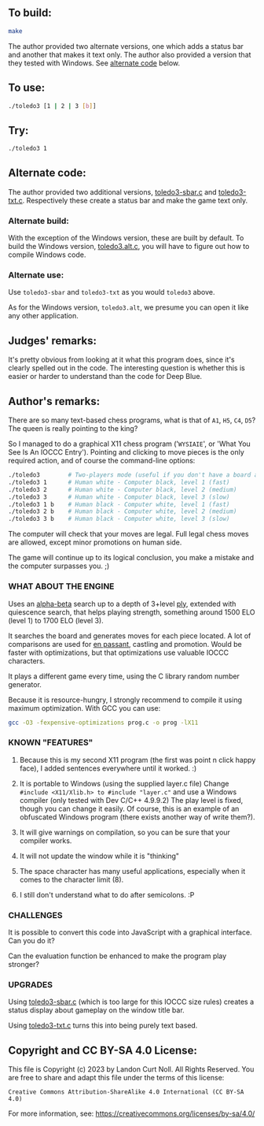 ## To build:

```sh
make
```

The author provided two alternate versions, one which adds a status bar and
another that makes it text only. The author also provided a version that they
tested with Windows.  See [alternate code](#alternate-code) below.


## To use:

```sh
./toledo3 [1 | 2 | 3 [b]]
```


## Try:

```sh
./toledo3 1
```


## Alternate code:

The author provided two additional versions, [toledo3-sbar.c](toledo3-sbar.c)
and [toledo3-txt.c](toledo3-txt.c). Respectively these create a status bar and
make the game text only.


### Alternate build:

With the exception of the Windows version, these are built by default. To build
the Windows version, [toledo3.alt.c](toledo3.alt.c), you will have to figure out
how to compile Windows code.


### Alternate use:

Use `toledo3-sbar` and `toledo3-txt` as you would `toledo3` above.

As for the Windows version, `toledo3.alt`, we presume you can open it like any
other application.


## Judges' remarks:

It's pretty obvious from looking at it what this program does,
since it's clearly spelled out in the code.  The interesting
question is whether this is easier or harder to understand than
the code for Deep Blue.


## Author's remarks:

There are so many text-based chess programs, what is that of
`A1`, `H5`, `C4`, `D5`?  The queen is really pointing to the king?

So I managed to do a graphical X11 chess program ('`WYSIAIE`', or 'What You See
Is An IOCCC Entry'). Pointing and clicking to move pieces is the only required
action, and of course the command-line options:

```sh
./toledo3        # Two-players mode (useful if you don't have a board at hand)
./toledo3 1      # Human white - Computer black, level 1 (fast)
./toledo3 2      # Human white - Computer black, level 2 (medium)
./toledo3 3      # Human white - Computer black, level 3 (slow)
./toledo3 1 b    # Human black - Computer white, level 1 (fast)
./toledo3 2 b    # Human black - Computer white, level 2 (medium)
./toledo3 3 b    # Human black - Computer white, level 3 (slow)
```

The computer will check that your moves are legal. Full legal
chess moves are allowed, except minor promotions on human side.

The game will continue up to its logical conclusion, you make
a mistake and the computer surpasses you. ;)


### WHAT ABOUT THE ENGINE

Uses an [alpha-beta](https://en.wikipedia.org/wiki/Alpha_Beta) search up to a
depth of 3+level [ply](https://en.wikipedia.org/wiki/Ply_(game_theory)),
extended with quiescence search, that helps playing strength, something around
1500 ELO (level 1) to 1700 ELO (level 3).

It searches the board and generates moves for each piece located.  A lot of
comparisons are used for [en passant](https://en.wikipedia.org/wiki/En_passant),
castling and promotion. Would be faster with optimizations, but that
optimizations use valuable IOCCC characters.

It plays a different game every time, using the C library random
number generator.

Because it is resource-hungry, I strongly recommend to compile it
using maximum optimization. With GCC you can use:

```sh
gcc -O3 -fexpensive-optimizations prog.c -o prog -lX11
```

### KNOWN "FEATURES"

1. Because this is my second X11 program (the first was
   point n click happy face), I added sentences everywhere
   until it worked. :)

2. It is portable to Windows (using the supplied layer.c file)
   Change `#include <X11/Xlib.h> to #include "layer.c"` and
   use a Windows compiler (only tested with Dev C/C++ 4.9.9.2)
   The play level is fixed, though you can change it easily.
   Of course, this is an example of an obfuscated Windows
   program (there exists another way of write them?).

3. It will give warnings on compilation, so you can be sure
   that your compiler works.

4. It will not update the window while it is "thinking"

5. The space character has many useful applications, especially
   when it comes to the character limit (8).

6. I still don't understand what to do after semicolons. :P


### CHALLENGES

It is possible to convert this code into JavaScript with a
graphical interface.  Can you do it?

Can the evaluation function be enhanced to make the program
play stronger?


### UPGRADES

Using [toledo3-sbar.c](toledo3-sbar.c) (which is too large for this IOCCC size
rules) creates a status display about gameplay on the window title bar.

Using [toledo3-txt.c](toledo3-txt.c) turns this into being purely text based.


## Copyright and CC BY-SA 4.0 License:

This file is Copyright (c) 2023 by Landon Curt Noll.  All Rights Reserved.
You are free to share and adapt this file under the terms of this license:

    Creative Commons Attribution-ShareAlike 4.0 International (CC BY-SA 4.0)

For more information, see: https://creativecommons.org/licenses/by-sa/4.0/
